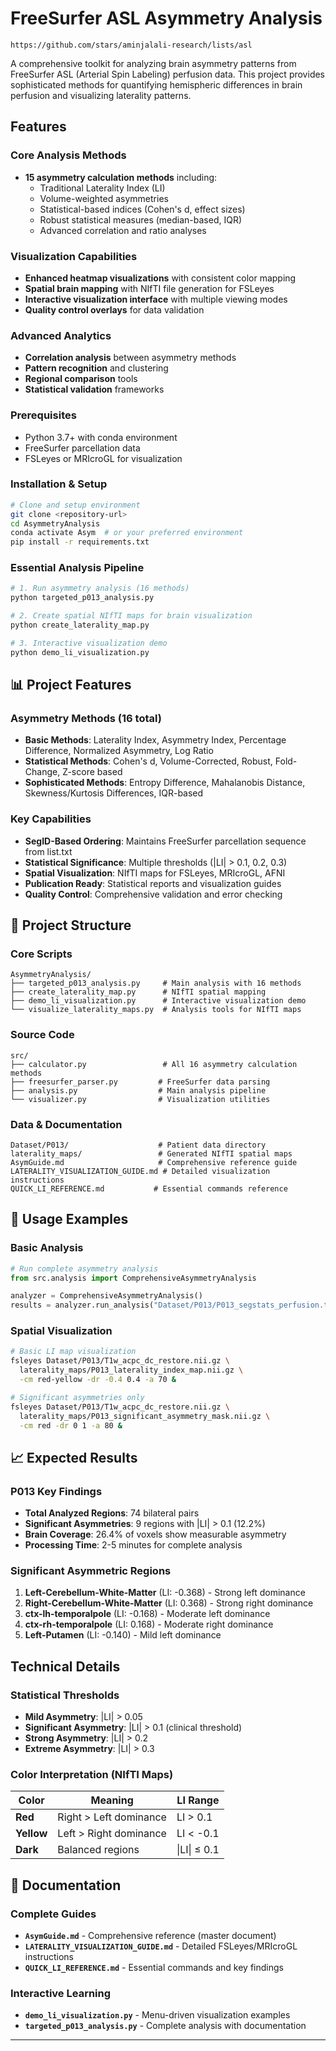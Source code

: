 # FreeSurfer ASL Asymmetry Analysis

```
https://github.com/stars/aminjalali-research/lists/asl
```
A comprehensive toolkit for analyzing brain asymmetry patterns from FreeSurfer ASL (Arterial Spin Labeling) perfusion data. This project provides sophisticated methods for quantifying hemispheric differences in brain perfusion and visualizing laterality patterns.

## Features

### Core Analysis Methods
- **15 asymmetry calculation methods** including:
  - Traditional Laterality Index (LI)
  - Volume-weighted asymmetries
  - Statistical-based indices (Cohen's d, effect sizes)
  - Robust statistical measures (median-based, IQR)
  - Advanced correlation and ratio analyses

### Visualization Capabilities
- **Enhanced heatmap visualizations** with consistent color mapping
- **Spatial brain mapping** with NIfTI file generation for FSLeyes
- **Interactive visualization interface** with multiple viewing modes
- **Quality control overlays** for data validation

### Advanced Analytics
- **Correlation analysis** between asymmetry methods
- **Pattern recognition** and clustering
- **Regional comparison** tools
- **Statistical validation** frameworks

### Prerequisites
- Python 3.7+ with conda environment
- FreeSurfer parcellation data  
- FSLeyes or MRIcroGL for visualization

### Installation & Setup
```bash
# Clone and setup environment
git clone <repository-url>
cd AsymmetryAnalysis
conda activate Asym  # or your preferred environment
pip install -r requirements.txt
```

### Essential Analysis Pipeline
```bash
# 1. Run asymmetry analysis (16 methods)
python targeted_p013_analysis.py

# 2. Create spatial NIfTI maps for brain visualization
python create_laterality_map.py

# 3. Interactive visualization demo
python demo_li_visualization.py
```

## 📊 Project Features

### Asymmetry Methods (16 total)
- **Basic Methods**: Laterality Index, Asymmetry Index, Percentage Difference, Normalized Asymmetry, Log Ratio
- **Statistical Methods**: Cohen's d, Volume-Corrected, Robust, Fold-Change, Z-score based
- **Sophisticated Methods**: Entropy Difference, Mahalanobis Distance, Skewness/Kurtosis Differences, IQR-based

### Key Capabilities
-  **SegID-Based Ordering**: Maintains FreeSurfer parcellation sequence from list.txt
-  **Statistical Significance**: Multiple thresholds (|LI| > 0.1, 0.2, 0.3)
-  **Spatial Visualization**: NIfTI maps for FSLeyes, MRIcroGL, AFNI
-  **Publication Ready**: Statistical reports and visualization guides
-  **Quality Control**: Comprehensive validation and error checking

## 📁 Project Structure

### Core Scripts
```
AsymmetryAnalysis/
├── targeted_p013_analysis.py     # Main analysis with 16 methods
├── create_laterality_map.py      # NIfTI spatial mapping
├── demo_li_visualization.py      # Interactive visualization demo
└── visualize_laterality_maps.py  # Analysis tools for NIfTI maps
```

### Source Code
```
src/
├── calculator.py                 # All 16 asymmetry calculation methods
├── freesurfer_parser.py         # FreeSurfer data parsing
├── analysis.py                  # Main analysis pipeline
└── visualizer.py                # Visualization utilities
```

### Data & Documentation
```
Dataset/P013/                    # Patient data directory
laterality_maps/                 # Generated NIfTI spatial maps
AsymGuide.md                     # Comprehensive reference guide
LATERALITY_VISUALIZATION_GUIDE.md # Detailed visualization instructions
QUICK_LI_REFERENCE.md           # Essential commands reference
```

## 📖 Usage Examples

### Basic Analysis
```python
# Run complete asymmetry analysis
from src.analysis import ComprehensiveAsymmetryAnalysis

analyzer = ComprehensiveAsymmetryAnalysis()
results = analyzer.run_analysis("Dataset/P013/P013_segstats_perfusion.txt")
```

### Spatial Visualization
```bash
# Basic LI map visualization
fsleyes Dataset/P013/T1w_acpc_dc_restore.nii.gz \
  laterality_maps/P013_laterality_index_map.nii.gz \
  -cm red-yellow -dr -0.4 0.4 -a 70 &

# Significant asymmetries only
fsleyes Dataset/P013/T1w_acpc_dc_restore.nii.gz \
  laterality_maps/P013_significant_asymmetry_mask.nii.gz \
  -cm red -dr 0 1 -a 80 &
```

## 📈 Expected Results

### P013 Key Findings
- **Total Analyzed Regions**: 74 bilateral pairs
- **Significant Asymmetries**: 9 regions with |LI| > 0.1 (12.2%)
- **Brain Coverage**: 26.4% of voxels show measurable asymmetry
- **Processing Time**: 2-5 minutes for complete analysis

### Significant Asymmetric Regions
1. **Left-Cerebellum-White-Matter** (LI: -0.368) - Strong left dominance
2. **Right-Cerebellum-White-Matter** (LI: 0.368) - Strong right dominance  
3. **ctx-lh-temporalpole** (LI: -0.168) - Moderate left dominance
4. **ctx-rh-temporalpole** (LI: 0.168) - Moderate right dominance
5. **Left-Putamen** (LI: -0.140) - Mild left dominance

## Technical Details

### Statistical Thresholds
- **Mild Asymmetry**: |LI| > 0.05
- **Significant Asymmetry**: |LI| > 0.1 (clinical threshold)
- **Strong Asymmetry**: |LI| > 0.2
- **Extreme Asymmetry**: |LI| > 0.3

### Color Interpretation (NIfTI Maps)
| Color | Meaning | LI Range |
|-------|---------|----------|
| **Red** | Right > Left dominance | LI > 0.1 |
| **Yellow** | Left > Right dominance | LI < -0.1 |
| **Dark** | Balanced regions | \|LI\| ≤ 0.1 |

## 📖 Documentation

### Complete Guides
- **`AsymGuide.md`** - Comprehensive reference (master document)
- **`LATERALITY_VISUALIZATION_GUIDE.md`** - Detailed FSLeyes/MRIcroGL instructions  
- **`QUICK_LI_REFERENCE.md`** - Essential commands and key findings

### Interactive Learning
- **`demo_li_visualization.py`** - Menu-driven visualization examples
- **`targeted_p013_analysis.py`** - Complete analysis with documentation

---
